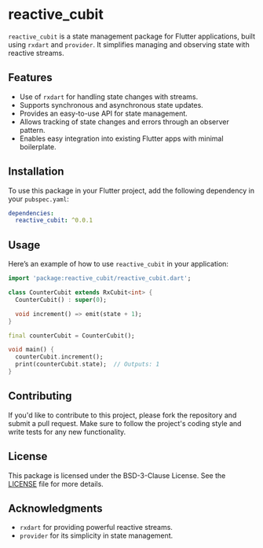 # reactive_cubit

`reactive_cubit` is a state management package for Flutter applications, built using `rxdart` and `provider`. It simplifies managing and observing state with reactive streams.

## Features

- Use of `rxdart` for handling state changes with streams.
- Supports synchronous and asynchronous state updates.
- Provides an easy-to-use API for state management.
- Allows tracking of state changes and errors through an observer pattern.
- Enables easy integration into existing Flutter apps with minimal boilerplate.

## Installation

To use this package in your Flutter project, add the following dependency in your `pubspec.yaml`:

```yaml
dependencies:
  reactive_cubit: ^0.0.1
```

## Usage

Here’s an example of how to use `reactive_cubit` in your application:

```dart
import 'package:reactive_cubit/reactive_cubit.dart';

class CounterCubit extends RxCubit<int> {
  CounterCubit() : super(0);

  void increment() => emit(state + 1);
}

final counterCubit = CounterCubit();

void main() {
  counterCubit.increment();
  print(counterCubit.state);  // Outputs: 1
}
```

## Contributing

If you'd like to contribute to this project, please fork the repository and submit a pull request. Make sure to follow the project's coding style and write tests for any new functionality.

## License

This package is licensed under the BSD-3-Clause License. See the [LICENSE](LICENSE) file for more details.

## Acknowledgments

- `rxdart` for providing powerful reactive streams.
- `provider` for its simplicity in state management.
